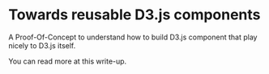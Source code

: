 # Towards reusable D3.js components

A Proof-Of-Concept to understand how to build D3.js component that play nicely to D3.js itself.

You can read more at this write-up.